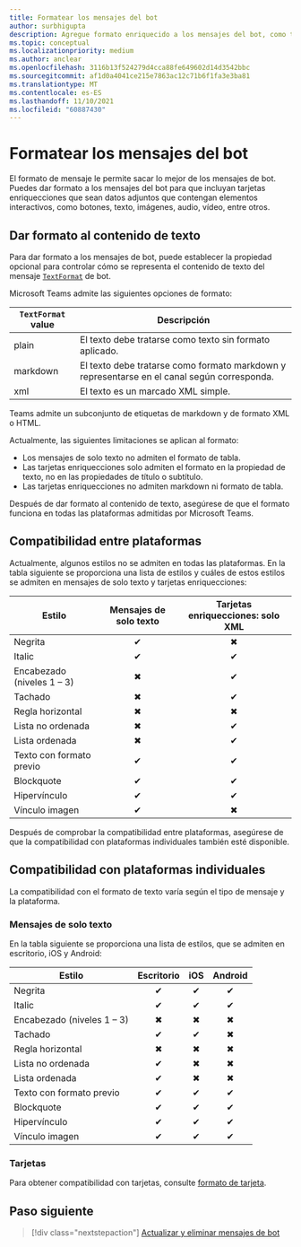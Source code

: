 ```yaml
---
title: Formatear los mensajes del bot
author: surbhigupta
description: Agregue formato enriquecido a los mensajes del bot, como tachado, lista ordenada y desordenada, hipervínculo, vínculo de imagen y mucho más.
ms.topic: conceptual
ms.localizationpriority: medium
ms.author: anclear
ms.openlocfilehash: 3116b13f524279d4cca88fe649602d14d3542bbc
ms.sourcegitcommit: af1d0a4041ce215e7863ac12c71b6f1fa3e3ba81
ms.translationtype: MT
ms.contentlocale: es-ES
ms.lasthandoff: 11/10/2021
ms.locfileid: "60887430"
---
```

# <a name="format-your-bot-messages"></a>Formatear los mensajes del bot

El formato de mensaje le permite sacar lo mejor de los mensajes de bot. Puedes dar formato a los mensajes del bot para que incluyan tarjetas enriquecciones que sean datos adjuntos que contengan elementos interactivos, como botones, texto, imágenes, audio, vídeo, entre otros.

## <a name="format-text-content"></a>Dar formato al contenido de texto

Para dar formato a los mensajes de bot, puede establecer la propiedad opcional para controlar cómo se representa el contenido de texto del mensaje [`TextFormat`](/bot-framework/dotnet/bot-builder-dotnet-create-messages#customizing-a-message) de bot.

Microsoft Teams admite las siguientes opciones de formato:

| `TextFormat` value | Descripción |
| --- | --- |
| plain | El texto debe tratarse como texto sin formato aplicado.|
| markdown | El texto debe tratarse como formato markdown y representarse en el canal según corresponda. |
| xml | El texto es un marcado XML simple. |

Teams admite un subconjunto de etiquetas de markdown y de formato XML o HTML.

Actualmente, las siguientes limitaciones se aplican al formato:

* Los mensajes de solo texto no admiten el formato de tabla.
* Las tarjetas enriquecciones solo admiten el formato en la propiedad de texto, no en las propiedades de título o subtítulo.
* Las tarjetas enriquecciones no admiten markdown ni formato de tabla.

Después de dar formato al contenido de texto, asegúrese de que el formato funciona en todas las plataformas admitidas por Microsoft Teams.

## <a name="cross-platform-support"></a>Compatibilidad entre plataformas

Actualmente, algunos estilos no se admiten en todas las plataformas. En la tabla siguiente se proporciona una lista de estilos y cuáles de estos estilos se admiten en mensajes de solo texto y tarjetas enriquecciones:

| Estilo                     | Mensajes de solo texto | Tarjetas enriquecciones: solo XML |
| ---                       | :---: | :---: |
| Negrita                      | ✔ | ✖ |
| Italic                    | ✔ | ✔ |
| Encabezado (niveles 1 &ndash; 3) | ✖ | ✔ |
| Tachado             | ✖ | ✔ |
| Regla horizontal           | ✖ | ✖ |
| Lista no ordenada            | ✖ | ✔ |
| Lista ordenada              | ✖ | ✔ |
| Texto con formato previo         | ✔ | ✔ |
| Blockquote                | ✔ | ✔ |
| Hipervínculo                 | ✔ | ✔ |
| Vínculo imagen                | ✔ | ✖ |

Después de comprobar la compatibilidad entre plataformas, asegúrese de que la compatibilidad con plataformas individuales también esté disponible.

## <a name="support-by-individual-platform"></a>Compatibilidad con plataformas individuales

La compatibilidad con el formato de texto varía según el tipo de mensaje y la plataforma.

### <a name="text-only-messages"></a>Mensajes de solo texto

En la tabla siguiente se proporciona una lista de estilos, que se admiten en escritorio, iOS y Android:

| Estilo                     | Escritorio | iOS | Android |
| ---                       | :---: | :---: | :---: |
| Negrita                      | ✔ | ✔ | ✔ |
| Italic                    | ✔ | ✔ | ✔ |
| Encabezado (niveles 1 &ndash; 3) | ✖ | ✖ | ✖ |
| Tachado             | ✔ | ✔ | ✖ |
| Regla horizontal           | ✖ | ✖ | ✖ |
| Lista no ordenada            | ✔ | ✖ | ✖ |
| Lista ordenada              | ✔ | ✖ | ✖ |
| Texto con formato previo         | ✔ | ✔ | ✔ |
| Blockquote                | ✔ | ✔ | ✔ |
| Hipervínculo                 | ✔ | ✔ | ✔ |
| Vínculo imagen                | ✔ | ✔ | ✔ |

### <a name="cards"></a>Tarjetas

Para obtener compatibilidad con tarjetas, consulte [formato de tarjeta](~/task-modules-and-cards/cards/cards-format.md).

## <a name="next-step"></a>Paso siguiente

> [!div class="nextstepaction"]
> [Actualizar y eliminar mensajes de bot](~/bots/how-to/update-and-delete-bot-messages.md)
